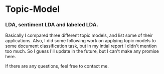 # Topic-Model
### LDA, sentiment LDA and labeled LDA.

Basically I compared three different topic models, and list some of their applications. Also, I did some following work on applying topic models
to some document classification task, but in my intial report I didn't mention too much. So I guess I'll update in the future, but I can't make any
promise here. 

If there are any questions, feel free to contact me.
